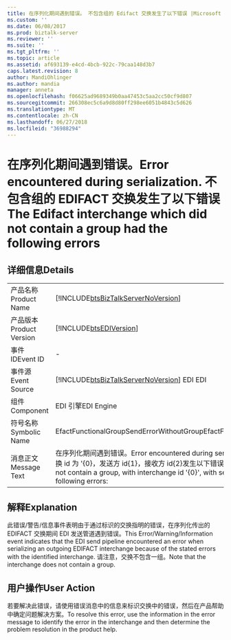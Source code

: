 ```yaml
---
title: 在序列化期间遇到错误。 不包含组的 Edifact 交换发生了以下错误 |Microsoft Docs
ms.custom: ''
ms.date: 06/08/2017
ms.prod: biztalk-server
ms.reviewer: ''
ms.suite: ''
ms.tgt_pltfrm: ''
ms.topic: article
ms.assetid: af693139-e4cd-4bcb-922c-79caa148d3b7
caps.latest.revision: 8
author: MandiOhlinger
ms.author: mandia
manager: anneta
ms.openlocfilehash: f06625ad9689349b0aa47453c5aa2cc50cf9d807
ms.sourcegitcommit: 266308ec5c6a9d8d80ff298ee6051b4843c5d626
ms.translationtype: MT
ms.contentlocale: zh-CN
ms.lasthandoff: 06/27/2018
ms.locfileid: "36988294"
---
```

# <a name="error-encountered-during-serialization-the-edifact-interchange-which-did-not-contain-a-group-had-the-following-errors"></a><span data-ttu-id="7c554-103">在序列化期间遇到错误。</span><span class="sxs-lookup"><span data-stu-id="7c554-103">Error encountered during serialization.</span></span> <span data-ttu-id="7c554-104">不包含组的 EDIFACT 交换发生了以下错误</span><span class="sxs-lookup"><span data-stu-id="7c554-104">The Edifact interchange which did not contain a group had the following errors</span></span>
## <a name="details"></a><span data-ttu-id="7c554-105">详细信息</span><span class="sxs-lookup"><span data-stu-id="7c554-105">Details</span></span>  
  
|                 |                                                                                                                                                                                             |
|-----------------|---------------------------------------------------------------------------------------------------------------------------------------------------------------------------------------------|
|  <span data-ttu-id="7c554-106">产品名称</span><span class="sxs-lookup"><span data-stu-id="7c554-106">Product Name</span></span>   |                                                     [!INCLUDE[btsBizTalkServerNoVersion](../includes/btsbiztalkservernoversion-md.md)]                                                      |
| <span data-ttu-id="7c554-107">产品版本</span><span class="sxs-lookup"><span data-stu-id="7c554-107">Product Version</span></span> |                                                                 [!INCLUDE[btsEDIVersion](../includes/btsediversion-md.md)]                                                                  |
|    <span data-ttu-id="7c554-108">事件 ID</span><span class="sxs-lookup"><span data-stu-id="7c554-108">Event ID</span></span>     |                                                                                              -                                                                                              |
|  <span data-ttu-id="7c554-109">事件源</span><span class="sxs-lookup"><span data-stu-id="7c554-109">Event Source</span></span>   |                                                   [!INCLUDE[btsBizTalkServerNoVersion](../includes/btsbiztalkservernoversion-md.md)]<span data-ttu-id="7c554-110"> EDI</span><span class="sxs-lookup"><span data-stu-id="7c554-110"> EDI</span></span>                                                    |
|    <span data-ttu-id="7c554-111">组件</span><span class="sxs-lookup"><span data-stu-id="7c554-111">Component</span></span>    |                                                                                         <span data-ttu-id="7c554-112">EDI 引擎</span><span class="sxs-lookup"><span data-stu-id="7c554-112">EDI Engine</span></span>                                                                                          |
|  <span data-ttu-id="7c554-113">符号名称</span><span class="sxs-lookup"><span data-stu-id="7c554-113">Symbolic Name</span></span>  |                                                                          <span data-ttu-id="7c554-114">EfactFunctionalGroupSendErrorWithoutGroup</span><span class="sxs-lookup"><span data-stu-id="7c554-114">EfactFunctionalGroupSendErrorWithoutGroup</span></span>                                                                          |
|  <span data-ttu-id="7c554-115">消息正文</span><span class="sxs-lookup"><span data-stu-id="7c554-115">Message Text</span></span>   | <span data-ttu-id="7c554-116">在序列化期间遇到错误。</span><span class="sxs-lookup"><span data-stu-id="7c554-116">Error encountered during serialization.</span></span> <span data-ttu-id="7c554-117">Edifact 交换不包含组中的，交换 id 为 '{0}，发送方 id{1}，接收方 id{2}发生以下错误：</span><span class="sxs-lookup"><span data-stu-id="7c554-117">The Edifact interchange which did not contain a group, with interchange id '{0}', with sender id '{1}', receiver id '{2}' had the following errors:</span></span> |
  
## <a name="explanation"></a><span data-ttu-id="7c554-118">解释</span><span class="sxs-lookup"><span data-stu-id="7c554-118">Explanation</span></span>  
 <span data-ttu-id="7c554-119">此错误/警告/信息事件表明由于通过标识的交换指明的错误，在序列化传出的 EDIFACT 交换期间 EDI 发送管道遇到错误。</span><span class="sxs-lookup"><span data-stu-id="7c554-119">This Error/Warning/Information event indicates that the EDI send pipeline encountered an error when serializing an outgoing EDIFACT interchange because of the stated errors with the identified interchange.</span></span> <span data-ttu-id="7c554-120">请注意，交换不包含一组。</span><span class="sxs-lookup"><span data-stu-id="7c554-120">Note that the interchange does not contain a group.</span></span>  
  
## <a name="user-action"></a><span data-ttu-id="7c554-121">用户操作</span><span class="sxs-lookup"><span data-stu-id="7c554-121">User Action</span></span>  
 <span data-ttu-id="7c554-122">若要解决此错误，请使用错误消息中的信息来标识交换中的错误，然后在产品帮助中确定问题解决方案。</span><span class="sxs-lookup"><span data-stu-id="7c554-122">To resolve this error, use the information in the error message to identify the error in the interchange and then determine the problem resolution in the product help.</span></span>
